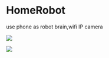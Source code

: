 # HomeRobot
use phone as robot brain,wifi IP camera

![](https://github.com/luojin012/Android-phone-telepresence-robot/blob/master/images/Rsheep_3.jpg)

![](https://github.com/luojin012/Android-phone-telepresence-robot/blob/master/images/APP.png)

